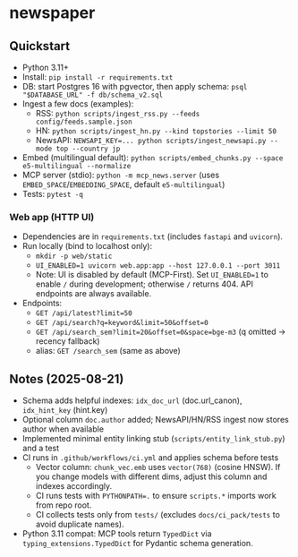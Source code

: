 # newspaper

## Quickstart

- Python 3.11+
- Install: `pip install -r requirements.txt`
- DB: start Postgres 16 with pgvector, then apply schema: `psql "$DATABASE_URL" -f db/schema_v2.sql`
- Ingest a few docs (examples):
  - RSS: `python scripts/ingest_rss.py --feeds config/feeds.sample.json`
  - HN: `python scripts/ingest_hn.py --kind topstories --limit 50`
  - NewsAPI: `NEWSAPI_KEY=... python scripts/ingest_newsapi.py --mode top --country jp`
- Embed (multilingual default): `python scripts/embed_chunks.py --space e5-multilingual --normalize`
- MCP server (stdio): `python -m mcp_news.server`  (uses `EMBED_SPACE`/`EMBEDDING_SPACE`, default `e5-multilingual`)
- Tests: `pytest -q`

### Web app (HTTP UI)

- Dependencies are in `requirements.txt` (includes `fastapi` and `uvicorn`).
- Run locally (bind to localhost only):
  - `mkdir -p web/static`
  - `UI_ENABLED=1 uvicorn web.app:app --host 127.0.0.1 --port 3011`
  - Note: UI is disabled by default (MCP-First). Set `UI_ENABLED=1` to enable `/` during development; otherwise `/` returns 404. API endpoints are always available.
- Endpoints:
  - `GET /api/latest?limit=50`
  - `GET /api/search?q=keyword&limit=50&offset=0`
  - `GET /api/search_sem?limit=20&offset=0&space=bge-m3` (q omitted → recency fallback)
  - alias: `GET /search_sem` (same as above)

## Notes (2025-08-21)

- Schema adds helpful indexes: `idx_doc_url` (doc.url_canon), `idx_hint_key` (hint.key)
- Optional column `doc.author` added; NewsAPI/HN/RSS ingest now stores author when available
- Implemented minimal entity linking stub (`scripts/entity_link_stub.py`) and a test
- CI runs in `.github/workflows/ci.yml` and applies schema before tests
  - Vector column: `chunk_vec.emb` uses `vector(768)` (cosine HNSW). If you change models with different dims, adjust this column and indexes accordingly.
  - CI runs tests with `PYTHONPATH=.` to ensure `scripts.*` imports work from repo root.
  - CI collects tests only from `tests/` (excludes `docs/ci_pack/tests` to avoid duplicate names).
 - Python 3.11 compat: MCP tools return `TypedDict` via `typing_extensions.TypedDict` for Pydantic schema generation.

